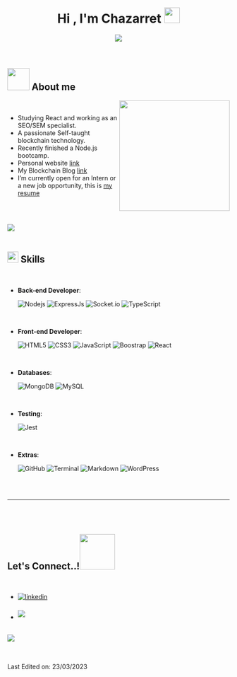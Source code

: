 
<h1 align="center"><b>Hi , I'm Chazarret </b><img src="https://locomotorarender.com/cv/hi.gif" width="35"></h1>

<p align="center">
  <a href="https://github.com/DenverCoder1/readme-typing-svg"><img src="https://readme-typing-svg.herokuapp.com?font=Time+New+Roman&color=cyan&size=25&center=true&vCenter=true&width=600&height=100&lines=Full+Stack+Developer&hearts;++;SEO/SEM+Specialist;Studing+Front-End+Frameworks,;Active+Learner/Researcher,;Love+to+learn+new+stuffs..<3"></a>
</p>


<br>



	
## <picture><img src = "https://locomotorarender.com/cv/about_me.gif" width = 50px></picture> **About me**

<picture> <img align="right" src="https://locomotorarender.com/cv/Right_Side.gif" width = 250px></picture>

<br>

- Studying React and working as an SEO/SEM specialist. 
- A passionate Self-taught blockchain technology.
- Recently finished a Node.js bootcamp.
- Personal website [link](https://locomotorarender.com)
- My Blockchain Blog [link](https://funcionesblockchain.com)
- I’m currently open for an Intern or a new job opportunity, this is [my resume](https://locomotorarender.com/sobre-mi/)

<br><br>

<img src="https://locomotorarender.com/cv/flash.gif"><br><br>

## <img src="https://media2.giphy.com/media/QssGEmpkyEOhBCb7e1/giphy.gif?cid=ecf05e47a0n3gi1bfqntqmob8g9aid1oyj2wr3ds3mg700bl&rid=giphy.gif" width ="25"><b> Skills</b>
<br>

<p align="center">

- **Back-end Developer**:
    
    ![Nodejs](https://img.shields.io/badge/Node.js-43853D?style=for-the-badge&logo=node.js&logoColor=white)
    ![ExpressJs](https://img.shields.io/badge/Express.js-404D59?style=for-the-badge)
    ![Socket.io](https://img.shields.io/badge/Socket.io-black?style=for-the-badge&logo=socket.io&badgeColor=010101)
    ![TypeScript](https://img.shields.io/badge/typescript-%23007ACC.svg?style=for-the-badge&logo=typescript&logoColor=white)

<br>   
    
- **Front-end Developer**:

   ![HTML5](https://img.shields.io/badge/HTML5%20-%23E34F26.svg?style=for-the-badge&logo=html5&logoColor=white)
   ![CSS3](https://img.shields.io/badge/CSS%20-%231572B6.svg?style=for-the-badge&logo=css3&logoColor=white)
   ![JavaScript](https://img.shields.io/badge/JavaScript%20-%23F7DF1E.svg?style=for-the-badge&logo=javascript&logoColor=black)
   ![Boostrap](https://img.shields.io/badge/Bootstrap-563D7C?style=for-the-badge&logo=bootstrap&logoColor=white)
   ![React](https://img.shields.io/badge/react-%2320232a.svg?style=for-the-badge&logo=react&logoColor=%2361DAFB)

<br>

- **Databases**:

  ![MongoDB](https://img.shields.io/badge/MongoDB-4EA94B?style=for-the-badge&logo=mongodb&logoColor=white)
  ![MySQL](https://img.shields.io/badge/MySQL-00000F?style=for-the-badge&logo=mysql&logoColor=white)

<br>

- **Testing**:

  ![Jest](https://img.shields.io/badge/Jest-323330?style=for-the-badge&logo=Jest&logoColor=white)
  
  <br>
  

- **Extras**:

    ![GitHub](https://img.shields.io/badge/github-%23121011.svg?style=for-the-badge&logo=github&logoColor=white)
    ![Terminal](https://img.shields.io/badge/Terminal-%23054020?style=for-the-badge&logo=gnu-bash&logoColor=white)
    ![Markdown](https://img.shields.io/badge/markdown-%23000000.svg?style=for-the-badge&logo=markdown&logoColor=white) 
    ![WordPress](https://img.shields.io/badge/WordPress-%23117AC9.svg?style=for-the-badge&logo=WordPress&logoColor=white)


</p>

<br>
<br>

-----

<br>
<br>

## <b> Let's Connect..!</b><img src="https://locomotorarender.com/cv/handshake.gif" width ="80">
<br>
<div align='left'>

<ul>

<li>
<a href="https://linkedin.com/in/chazarret" target="_blank">
<img src="https://img.shields.io/badge/linkedin:  CHAZARRET-%2300acee.svg?color=405DE6&style=for-the-badge&logo=linkedin&logoColor=white" alt=linkedin style="margin-bottom: 5px;"/>
</a>
</li>

<br>


<li>
<a href="mailto:chazarret@gmail.com" target="_blank">
<img src="https://img.shields.io/badge/gmail:  CHAZARRET-%23EA4335.svg?style=for-the-badge&logo=gmail&logoColor=white" t=mail style="margin-bottom: 5px;" />
</a>
</li>
	
</ul>
</div>

<br>
<img src="https://locomotorarender.com/cv/flash.gif">
<br>
<br>
<br>




Last Edited on: 23/03/2023
